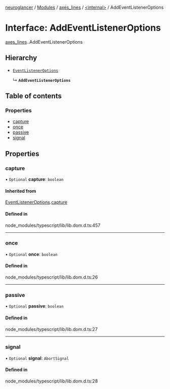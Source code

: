 [neuroglancer](../README.md) / [Modules](../modules.md) / [axes\_lines](../modules/axes_lines.md) / [<internal\>](../modules/axes_lines._internal_.md) / AddEventListenerOptions

# Interface: AddEventListenerOptions

[axes_lines](../modules/axes_lines.md).[<internal>](../modules/axes_lines._internal_.md).AddEventListenerOptions

## Hierarchy

- [`EventListenerOptions`](axes_lines._internal_.EventListenerOptions.md)

  ↳ **`AddEventListenerOptions`**

## Table of contents

### Properties

- [capture](axes_lines._internal_.AddEventListenerOptions.md#capture)
- [once](axes_lines._internal_.AddEventListenerOptions.md#once)
- [passive](axes_lines._internal_.AddEventListenerOptions.md#passive)
- [signal](axes_lines._internal_.AddEventListenerOptions.md#signal)

## Properties

### capture

• `Optional` **capture**: `boolean`

#### Inherited from

[EventListenerOptions](axes_lines._internal_.EventListenerOptions.md).[capture](axes_lines._internal_.EventListenerOptions.md#capture)

#### Defined in

node_modules/typescript/lib/lib.dom.d.ts:457

___

### once

• `Optional` **once**: `boolean`

#### Defined in

node_modules/typescript/lib/lib.dom.d.ts:26

___

### passive

• `Optional` **passive**: `boolean`

#### Defined in

node_modules/typescript/lib/lib.dom.d.ts:27

___

### signal

• `Optional` **signal**: `AbortSignal`

#### Defined in

node_modules/typescript/lib/lib.dom.d.ts:28
